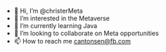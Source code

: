 - 👋 Hi, I’m @christerMeta
- 👀 I’m interested in the Metaverse
- 🌱 I’m currently learning Java
- 💞️ I’m looking to collaborate on Meta opportunities
- 📫 How to reach me cantonsen@fb.com

<!---
christerMeta/christerMeta is a ✨ special ✨ repository because its `README.md` (this file) appears on your GitHub profile.
You can click the Preview link to take a look at your changes.
--->
